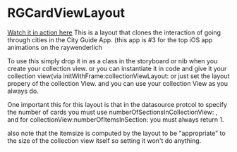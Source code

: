 # RGCardViewLayout
[Watch it in action here](https://www.youtube.com/watch?v=g_NGIphyckQ&feature=youtu.be)
This is a layout that clones the interaction of going through cities in the City Guide App. (this app is #3 for the top iOS app animations on the raywenderlich

To use this simply drop it in as a class in the storyboard or nib when you create your collection view. or you can 
instantiate it in code and give it your collection view(via initWithFrame:collectionViewLayout: or just set the layout propery
of the collection View. and you can use your collection View as you always do.

One important this for this layout is that in the datasource protcol to specify the number of cards you must use 
numberOfSectionsInCollectionView: , and for collectionView:numberOfItemsInSection: you must always return 1.

also note that the itemsize is computed by the layout to be "appropriate" to the size of the collection view 
itself so setting it won't do anything.
